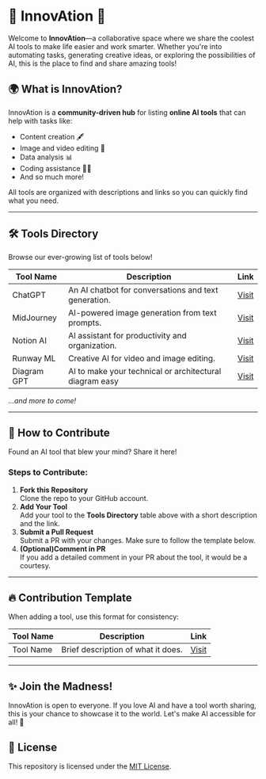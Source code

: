 # 🚀 InnovAtion 🌟  

Welcome to **InnovAtion**—a collaborative space where we share the coolest AI tools to make life easier and work smarter. Whether you're into automating tasks, generating creative ideas, or exploring the possibilities of AI, this is the place to find and share amazing tools!  

## 🌍 What is InnovAtion?  
InnovAtion is a **community-driven hub** for listing **online AI tools** that can help with tasks like:  
- Content creation 🖋️  
- Image and video editing 🎥  
- Data analysis 📊  
- Coding assistance 👨‍💻  
- And so much more!  

All tools are organized with descriptions and links so you can quickly find what you need.

---

## 🛠️ Tools Directory  
Browse our ever-growing list of tools below!  

| **Tool Name**         | **Description**                                       | **Link**               |  
|------------------------|-------------------------------------------------------|------------------------|  
| ChatGPT               | An AI chatbot for conversations and text generation. | [Visit](https://chat.openai.com/) |  
| MidJourney            | AI-powered image generation from text prompts.       | [Visit](https://www.midjourney.com/) |  
| Notion AI            | AI assistant for productivity and organization.       | [Visit](https://www.notion.so/) |  
| Runway ML            | Creative AI for video and image editing.              | [Visit](https://runwayml.com/) |  
| Diagram GPT            | AI to make your technical or architectural diagram easy               | [Visit](https://www.eraser.io/diagramgpt) |  

*...and more to come!*

---

## 🤝 How to Contribute  
Found an AI tool that blew your mind? Share it here!  

### Steps to Contribute:  
1. **Fork this Repository**  
   Clone the repo to your GitHub account.  
2. **Add Your Tool**  
   Add your tool to the **Tools Directory** table above with a short description and the link.  
3. **Submit a Pull Request**  
   Submit a PR with your changes. Make sure to follow the template below.
4. **(Optional)Comment in PR**  
  If you add a detailed comment in your PR about the tool, it would be a courtesy.


---

## 🔥 Contribution Template  
When adding a tool, use this format for consistency:  

| **Tool Name** | **Description** | **Link** |  
|---------------|-----------------|----------|  
| Tool Name     | Brief description of what it does. | [Visit](URL) |

---

## ✨ Join the Madness!  
InnovAtion is open to everyone. If you love AI and have a tool worth sharing, this is your chance to showcase it to the world. Let's make AI accessible for all! 🌟  

## 📜 License  
This repository is licensed under the [MIT License](LICENSE).

